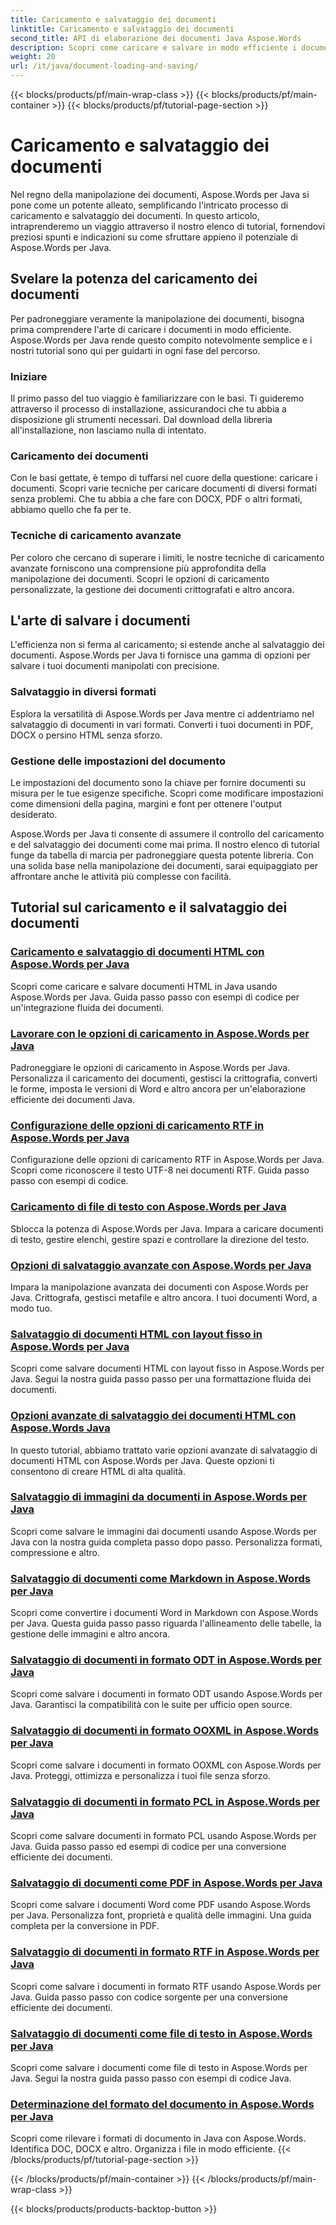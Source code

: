 ```yaml
---
title: Caricamento e salvataggio dei documenti
linktitle: Caricamento e salvataggio dei documenti
second_title: API di elaborazione dei documenti Java Aspose.Words
description: Scopri come caricare e salvare in modo efficiente i documenti usando Aspose.Words per Java nel nostro elenco completo di tutorial. Padroneggia la manipolazione dei documenti con facilità.
weight: 20
url: /it/java/document-loading-and-saving/
---
```


{{< blocks/products/pf/main-wrap-class >}}
{{< blocks/products/pf/main-container >}}
{{< blocks/products/pf/tutorial-page-section >}}

# Caricamento e salvataggio dei documenti



Nel regno della manipolazione dei documenti, Aspose.Words per Java si pone come un potente alleato, semplificando l'intricato processo di caricamento e salvataggio dei documenti. In questo articolo, intraprenderemo un viaggio attraverso il nostro elenco di tutorial, fornendovi preziosi spunti e indicazioni su come sfruttare appieno il potenziale di Aspose.Words per Java.

## Svelare la potenza del caricamento dei documenti

Per padroneggiare veramente la manipolazione dei documenti, bisogna prima comprendere l'arte di caricare i documenti in modo efficiente. Aspose.Words per Java rende questo compito notevolmente semplice e i nostri tutorial sono qui per guidarti in ogni fase del percorso.

### Iniziare

Il primo passo del tuo viaggio è familiarizzare con le basi. Ti guideremo attraverso il processo di installazione, assicurandoci che tu abbia a disposizione gli strumenti necessari. Dal download della libreria all'installazione, non lasciamo nulla di intentato.

### Caricamento dei documenti

Con le basi gettate, è tempo di tuffarsi nel cuore della questione: caricare i documenti. Scopri varie tecniche per caricare documenti di diversi formati senza problemi. Che tu abbia a che fare con DOCX, PDF o altri formati, abbiamo quello che fa per te.

### Tecniche di caricamento avanzate

Per coloro che cercano di superare i limiti, le nostre tecniche di caricamento avanzate forniscono una comprensione più approfondita della manipolazione dei documenti. Scopri le opzioni di caricamento personalizzate, la gestione dei documenti crittografati e altro ancora.

## L'arte di salvare i documenti

L'efficienza non si ferma al caricamento; si estende anche al salvataggio dei documenti. Aspose.Words per Java ti fornisce una gamma di opzioni per salvare i tuoi documenti manipolati con precisione.

### Salvataggio in diversi formati

Esplora la versatilità di Aspose.Words per Java mentre ci addentriamo nel salvataggio di documenti in vari formati. Converti i tuoi documenti in PDF, DOCX o persino HTML senza sforzo.

### Gestione delle impostazioni del documento

Le impostazioni del documento sono la chiave per fornire documenti su misura per le tue esigenze specifiche. Scopri come modificare impostazioni come dimensioni della pagina, margini e font per ottenere l'output desiderato.

Aspose.Words per Java ti consente di assumere il controllo del caricamento e del salvataggio dei documenti come mai prima. Il nostro elenco di tutorial funge da tabella di marcia per padroneggiare questa potente libreria. Con una solida base nella manipolazione dei documenti, sarai equipaggiato per affrontare anche le attività più complesse con facilità.

## Tutorial sul caricamento e il salvataggio dei documenti
### [Caricamento e salvataggio di documenti HTML con Aspose.Words per Java](./loading-and-saving-html-documents/)
Scopri come caricare e salvare documenti HTML in Java usando Aspose.Words per Java. Guida passo passo con esempi di codice per un'integrazione fluida dei documenti.
### [Lavorare con le opzioni di caricamento in Aspose.Words per Java](./using-load-options/)
Padroneggiare le opzioni di caricamento in Aspose.Words per Java. Personalizza il caricamento dei documenti, gestisci la crittografia, converti le forme, imposta le versioni di Word e altro ancora per un'elaborazione efficiente dei documenti Java.
### [Configurazione delle opzioni di caricamento RTF in Aspose.Words per Java](./configuring-rtf-load-options/)
Configurazione delle opzioni di caricamento RTF in Aspose.Words per Java. Scopri come riconoscere il testo UTF-8 nei documenti RTF. Guida passo passo con esempi di codice.
### [Caricamento di file di testo con Aspose.Words per Java](./loading-text-files/)
Sblocca la potenza di Aspose.Words per Java. Impara a caricare documenti di testo, gestire elenchi, gestire spazi e controllare la direzione del testo.
### [Opzioni di salvataggio avanzate con Aspose.Words per Java](./advance-saving-options/)
Impara la manipolazione avanzata dei documenti con Aspose.Words per Java. Crittografa, gestisci metafile e altro ancora. I tuoi documenti Word, a modo tuo.
### [Salvataggio di documenti HTML con layout fisso in Aspose.Words per Java](./saving-html-documents-with-fixed-layout/)
Scopri come salvare documenti HTML con layout fisso in Aspose.Words per Java. Segui la nostra guida passo passo per una formattazione fluida dei documenti.
### [Opzioni avanzate di salvataggio dei documenti HTML con Aspose.Words Java](./advance-html-documents-saving-options/)
In questo tutorial, abbiamo trattato varie opzioni avanzate di salvataggio di documenti HTML con Aspose.Words per Java. Queste opzioni ti consentono di creare HTML di alta qualità.
### [Salvataggio di immagini da documenti in Aspose.Words per Java](./saving-images-from-documents/)
Scopri come salvare le immagini dai documenti usando Aspose.Words per Java con la nostra guida completa passo dopo passo. Personalizza formati, compressione e altro.
### [Salvataggio di documenti come Markdown in Aspose.Words per Java](./saving-documents-as-markdown/)
Scopri come convertire i documenti Word in Markdown con Aspose.Words per Java. Questa guida passo passo riguarda l'allineamento delle tabelle, la gestione delle immagini e altro ancora.
### [Salvataggio di documenti in formato ODT in Aspose.Words per Java](./saving-documents-as-odt-format/)
Scopri come salvare i documenti in formato ODT usando Aspose.Words per Java. Garantisci la compatibilità con le suite per ufficio open source. 
### [Salvataggio di documenti in formato OOXML in Aspose.Words per Java](./saving-documents-as-ooxml-format/)
Scopri come salvare i documenti in formato OOXML con Aspose.Words per Java. Proteggi, ottimizza e personalizza i tuoi file senza sforzo. 
### [Salvataggio di documenti in formato PCL in Aspose.Words per Java](./saving-documents-as-pcl-format/)
Scopri come salvare documenti in formato PCL usando Aspose.Words per Java. Guida passo passo ed esempi di codice per una conversione efficiente dei documenti.
### [Salvataggio di documenti come PDF in Aspose.Words per Java](./saving-documents-as-pdf/)
Scopri come salvare i documenti Word come PDF usando Aspose.Words per Java. Personalizza font, proprietà e qualità delle immagini. Una guida completa per la conversione in PDF.
### [Salvataggio di documenti in formato RTF in Aspose.Words per Java](./saving-documents-as-rtf-format/)
Scopri come salvare i documenti in formato RTF usando Aspose.Words per Java. Guida passo passo con codice sorgente per una conversione efficiente dei documenti.
### [Salvataggio di documenti come file di testo in Aspose.Words per Java](./saving-documents-as-text-files/)
Scopri come salvare i documenti come file di testo in Aspose.Words per Java. Segui la nostra guida passo passo con esempi di codice Java.
### [Determinazione del formato del documento in Aspose.Words per Java](./determining-document-format/)
Scopri come rilevare i formati di documento in Java con Aspose.Words. Identifica DOC, DOCX e altro. Organizza i file in modo efficiente.
{{< /blocks/products/pf/tutorial-page-section >}}

{{< /blocks/products/pf/main-container >}}
{{< /blocks/products/pf/main-wrap-class >}}

{{< blocks/products/products-backtop-button >}}
